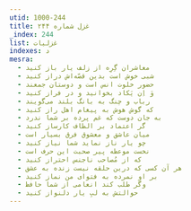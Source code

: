 ```yaml
---
utid: 1000-244
title: غزل شماره ۲۴۴
_index: 244
list: غزلیات
indexes: د
mesra:
  - معاشران گِرِه از زلف یار باز کنید
  - شبی خوش است بدین قصّه‌اش دراز کنید
  - حضور خلوت انس است و دوستان جمعند
  - وَ اِن یَکاد بخوانید و در فراز کنید
  - رباب و چنگ به بانگ بلند می‌گویند
  - که گوش هوش به پیغام اهل راز کنید
  - به جان دوست که غم پرده بر شما ندرد
  - گر اعتماد بر الطاف کارساز کنید
  - میان عاشق و معشوق فرق بسیار است
  - چو یار ناز نماید شما نیاز کنید
  - نخست موعظه پیر صحبت این حرف است
  - که از مُصاحب ناجنس احتراز کنید
  - هر آن کسی که درین حلقه نیست زنده به عشق
  - بر او نمرده به فتوای من نماز کنید
  - وگر طلب کند انعامی از شما حافظ
  - حوالتش به لبِ یار دلنواز کنید
---
```

